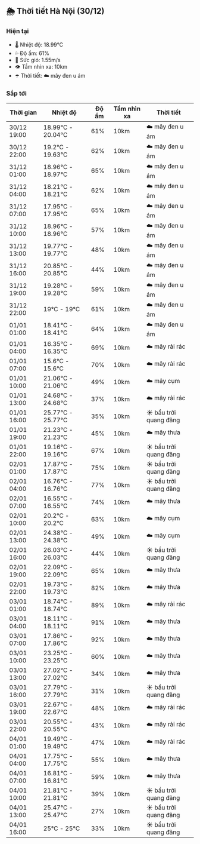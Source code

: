 ## 🌦️ Thời tiết Hà Nội (30/12)

### Hiện tại

- 🌡️ Nhiệt độ: 18.99℃
- 💦 Độ ẩm: 61%
- 💨 Sức gió: 1.55m/s
- 👁️ Tầm nhìn xa: 10km
- ☂️ Thời tiết: ☁️ mây đen u ám

### Sắp tới

| Thời gian | Nhiệt độ | Độ ẩm | Tầm nhìn xa | Thời tiết |
| --- | --- | --- | --- | --- |
| 30/12 19:00 | 18.99℃ - 20.04℃ | 61% | 10km | ☁️ mây đen u ám |
| 30/12 22:00 | 19.2℃ - 19.63℃ | 62% | 10km | ☁️ mây đen u ám |
| 31/12 01:00 | 18.96℃ - 18.97℃ | 65% | 10km | ☁️ mây đen u ám |
| 31/12 04:00 | 18.21℃ - 18.21℃ | 62% | 10km | ☁️ mây đen u ám |
| 31/12 07:00 | 17.95℃ - 17.95℃ | 65% | 10km | ☁️ mây đen u ám |
| 31/12 10:00 | 18.96℃ - 18.96℃ | 57% | 10km | ☁️ mây đen u ám |
| 31/12 13:00 | 19.77℃ - 19.77℃ | 48% | 10km | ☁️ mây đen u ám |
| 31/12 16:00 | 20.85℃ - 20.85℃ | 44% | 10km | ☁️ mây đen u ám |
| 31/12 19:00 | 19.28℃ - 19.28℃ | 59% | 10km | ☁️ mây đen u ám |
| 31/12 22:00 | 19℃ - 19℃ | 61% | 10km | ☁️ mây đen u ám |
| 01/01 01:00 | 18.41℃ - 18.41℃ | 64% | 10km | ☁️ mây đen u ám |
| 01/01 04:00 | 16.35℃ - 16.35℃ | 69% | 10km | ☁️ mây rải rác |
| 01/01 07:00 | 15.6℃ - 15.6℃ | 70% | 10km | ☁️ mây rải rác |
| 01/01 10:00 | 21.06℃ - 21.06℃ | 49% | 10km | ☁️ mây cụm |
| 01/01 13:00 | 24.68℃ - 24.68℃ | 37% | 10km | ☁️ mây rải rác |
| 01/01 16:00 | 25.77℃ - 25.77℃ | 35% | 10km | ☀️ bầu trời quang đãng |
| 01/01 19:00 | 21.23℃ - 21.23℃ | 45% | 10km | ☁️ mây thưa |
| 01/01 22:00 | 19.16℃ - 19.16℃ | 67% | 10km | ☀️ bầu trời quang đãng |
| 02/01 01:00 | 17.87℃ - 17.87℃ | 75% | 10km | ☀️ bầu trời quang đãng |
| 02/01 04:00 | 16.76℃ - 16.76℃ | 77% | 10km | ☀️ bầu trời quang đãng |
| 02/01 07:00 | 16.55℃ - 16.55℃ | 74% | 10km | ☁️ mây thưa |
| 02/01 10:00 | 20.2℃ - 20.2℃ | 63% | 10km | ☁️ mây cụm |
| 02/01 13:00 | 24.38℃ - 24.38℃ | 49% | 10km | ☁️ mây cụm |
| 02/01 16:00 | 26.03℃ - 26.03℃ | 44% | 10km | ☀️ bầu trời quang đãng |
| 02/01 19:00 | 22.09℃ - 22.09℃ | 65% | 10km | ☁️ mây thưa |
| 02/01 22:00 | 19.73℃ - 19.73℃ | 82% | 10km | ☁️ mây thưa |
| 03/01 01:00 | 18.74℃ - 18.74℃ | 89% | 10km | ☁️ mây rải rác |
| 03/01 04:00 | 18.11℃ - 18.11℃ | 91% | 10km | ☁️ mây thưa |
| 03/01 07:00 | 17.86℃ - 17.86℃ | 92% | 10km | ☁️ mây thưa |
| 03/01 10:00 | 23.25℃ - 23.25℃ | 60% | 10km | ☁️ mây thưa |
| 03/01 13:00 | 27.02℃ - 27.02℃ | 34% | 10km | ☁️ mây thưa |
| 03/01 16:00 | 27.79℃ - 27.79℃ | 31% | 10km | ☀️ bầu trời quang đãng |
| 03/01 19:00 | 22.67℃ - 22.67℃ | 48% | 10km | ☁️ mây rải rác |
| 03/01 22:00 | 20.55℃ - 20.55℃ | 43% | 10km | ☁️ mây rải rác |
| 04/01 01:00 | 19.49℃ - 19.49℃ | 47% | 10km | ☁️ mây rải rác |
| 04/01 04:00 | 17.75℃ - 17.75℃ | 55% | 10km | ☁️ mây thưa |
| 04/01 07:00 | 16.81℃ - 16.81℃ | 59% | 10km | ☁️ mây thưa |
| 04/01 10:00 | 21.81℃ - 21.81℃ | 39% | 10km | ☀️ bầu trời quang đãng |
| 04/01 13:00 | 25.47℃ - 25.47℃ | 27% | 10km | ☀️ bầu trời quang đãng |
| 04/01 16:00 | 25℃ - 25℃ | 33% | 10km | ☀️ bầu trời quang đãng |
